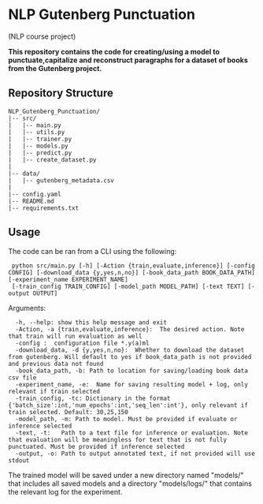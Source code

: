 # NLP Gutenberg Punctuation
(NLP course project) <br>


**This repository contains the code for creating/using a model to punctuate,capitalize and reconstruct paragraphs for a dataset of books from the Gutenberg project.** <br>

## Repository Structure

```
NLP_Gutenberg_Punctuation/
|-- src/
|   |-- main.py
|   |-- utils.py
|   |-- trainer.py
|   |-- models.py
|   |-- predict.py
|   |-- create_dataset.py
|
|-- data/
|   |-- gutenberg_metadata.csv
|
|-- config.yaml
|-- README.md
|-- requirements.txt
```
## Usage 

The code can be ran from a CLI using the following:<br>
```
 python src/main.py [-h] [-Action {train,evaluate,inference}] [-config CONFIG] [-download_data {y,yes,n,no}] [-book_data_path BOOK_DATA_PATH] [-experiment_name EXPERIMENT_NAME] 
 [-train_config TRAIN_CONFIG] [-model_path MODEL_PATH] [-text TEXT] [-output OUTPUT]
```
Arguments: <br>
```
  -h, --help: show this help message and exit 
  -Action, -a {train,evaluate,inference}:  The desired action. Note that train will run evaluation as well 
  -config :  configuration file *.y(a)ml 
  -download_data, -d {y,yes,n,no}:  Whether to download the dataset from gutenberg. Will default to yes if book_data_path is not provided and previous data not found 
  -book_data_path, -b: Path to location for saving/loading book data csv file
  -experiment_name, -e:  Name for saving resulting model + log, only relevant if train selected
  -train_config, -tc: Dictionary in the format {'batch_size':int,'num_epochs':int,'seq_len':int'}, only relevant if train selected. Default: 30,25,150 
  -model_path, -m: Path to model. Must be provided if evaluate or inference selected
  -text, -t:   Path to a text file for inference or evaluation. Note that evaluation will be meaningless for text that is not fully punctuated. Must be provided if inference selected 
  -output, -o: Path to output annotated text, if not provided will use stdout 
 ```
The trained model will be saved under a new directory named "models/" that includes all saved models and a directory "models/logs/" that contains the relevant log for the experiment.
